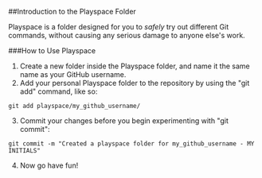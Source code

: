 ##Introduction to the Playspace Folder

Playspace is a folder designed for you to *safely* try out different Git commands, without causing any serious damage to anyone else's work. 

###How to Use Playspace

1. Create a new folder inside the Playspace folder, and name it the same name as your GitHub username.
2. Add your personal Playspace folder to the repository by using the "git add" command, like so:
```
git add playspace/my_github_username/
```
3. Commit your changes before you begin experimenting with "git commit":
```
git commit -m "Created a playspace folder for my_github_username - MY INITIALS"
```
4. Now go have fun!



